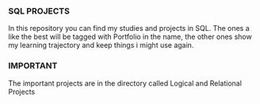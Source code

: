 ### SQL PROJECTS

In this repository you can find my studies and projects in SQL. The ones a like the best will be tagged with Portfolio in the name, the other ones show my learning trajectory and keep things i might use again.

### IMPORTANT

The important projects are in the directory called Logical and Relational Projects  
